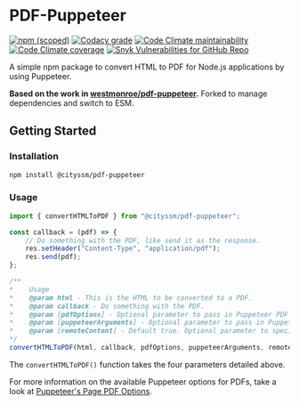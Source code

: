 # PDF-Puppeteer  

[![npm (scoped)](https://img.shields.io/npm/v/@cityssm/pdf-puppeteer)](https://www.npmjs.com/package/@cityssm/pdf-puppeteer)
[![Codacy grade](https://img.shields.io/codacy/grade/a078dd3403c646399c257ce81359df36)](https://app.codacy.com/gh/cityssm/pdf-puppeteer/dashboard?branch=master)
[![Code Climate maintainability](https://img.shields.io/codeclimate/maintainability/cityssm/pdf-puppeteer)](https://codeclimate.com/github/cityssm/pdf-puppeteer)
[![Code Climate coverage](https://img.shields.io/codeclimate/coverage/cityssm/pdf-puppeteer)](https://codeclimate.com/github/cityssm/pdf-puppeteer)
[![Snyk Vulnerabilities for GitHub Repo](https://img.shields.io/snyk/vulnerabilities/github/cityssm/pdf-puppeteer)](https://app.snyk.io/org/cityssm/project/5ca7d9e4-6a88-47dc-b792-753e6bee5c31)

A simple npm package to convert HTML to PDF for Node.js applications by using Puppeteer.

**Based on the work in [westmonroe/pdf-puppeteer](https://github.com/westmonroe/pdf-puppeteer).**
Forked to manage dependencies and switch to ESM.

## Getting Started  

### Installation  
 
```sh
npm install @cityssm/pdf-puppeteer   
```  

### Usage  

```js
import { convertHTMLToPDF } from "@cityssm/pdf-puppeteer";

const callback = (pdf) => {
    // Do something with the PDF, like send it as the response.
    res.setHeader("Content-Type", "application/pdf");
    res.send(pdf);
};

/**
*    Usage
*    @param html - This is the HTML to be converted to a PDF.
*    @param callback - Do something with the PDF.
*    @param [pdfOptions] - Optional parameter to pass in Puppeteer PDF options.
*    @param [puppeteerArguments] - Optional parameter to pass in Puppeteer arguments.
*    @param [remoteContent] - Default true. Optional parameter to specify if there is no remote content. Performance will be optimized for no remote content.
*/
convertHTMLToPDF(html, callback, pdfOptions, puppeteerArguments, remoteContent);
```

The `convertHTMLToPDF()` function takes the four parameters detailed above.

For more information on the available Puppeteer options for PDFs,
take a look at [Puppeteer's Page PDF Options](https://github.com/GoogleChrome/puppeteer/blob/master/docs/api.md#pagepdfoptions).
